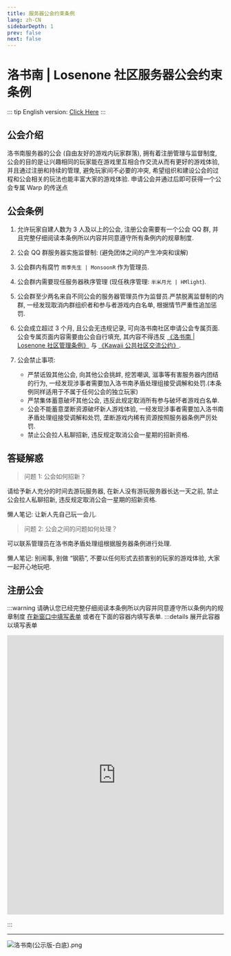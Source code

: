 ```yaml
---
title: 服务器公会约束条例
lang: zh-CN
sidebarDepth: 1
prev: false
next: false
---
```


# 洛书南 | Losenone 社区服务器公会约束条例

::: tip
English version: [Click Here](/en/docs/public_files/guild_rules.md)
:::

## 公会介绍

洛书南服务器的公会 (自由友好的游戏内玩家群落), 拥有着注册管理与监督制度, 公会的目的是让兴趣相同的玩家能在游戏里互相合作交流从而有更好的游戏体验, 并且通过注册和持续的管理, 避免玩家间不必要的冲突, 希望组织和建设公会的过程和公会相关的玩法也能丰富大家的游戏体验. 申请公会并通过后即可获得一个公会专属 Warp 的传送点

## 公会条例

1. 允许玩家自建人数为 3 人及以上的公会, 注册公会需要有一个公会 QQ 群, 并且完整仔细阅读本条例所以内容并同意遵守所有条例内的规章制度.

2. 公会 QQ 群服务器实施监督制: (避免团体之间的产生冲突和误解)

3. 公会群内有腐竹 `雨季先生 | MonsoonR` 作为管理员.

4. 公会群内需要现任服务器秩序管理 (现任秩序管理: `半米月光 | HMlight`).

5. 公会群至少两名来自不同公会的服务器管理员作为监督员.严禁脱离监督制的内群, 一经发现取消内群组织者和参与者游戏内白名单, 根据情节严重性追加惩罚.

6. 公会成立超过 3 个月, 且公会无违规记录, 可向洛书南社区申请公会专属页面. 公会专属页面内容需要由公会自行填充, 其内容不得违反 [《洛书南 | Losenone 社区管理条例》](./moderation_rules.md) 与 [《Kawaii 公共社区交流公约》](https://kawaii.yaasasi.cn/).

7. 公会禁止事项:

   - 严禁诋毁其他公会, 向其他公会挑衅, 挖苦嘲讽, 滋事等有害服务器内团结的行为, 一经发现涉事者需要加入洛书南矛盾处理组接受调解和处罚.(本条例同样适用于不属于任何公会的独立玩家)
   - 严禁集体蓄意破坏其他公会, 违反此规定取消所有参与破坏者游戏白名单.
   - 公会不能蓄意垄断资源破坏新人游戏体验, 一经发现涉事者需要加入洛书南矛盾处理组接受调解和处罚, 垄断游戏内稀有资源按照服务器条例严厉处罚.
   - 禁止公会拉人私聊招新, 违反规定取消公会一星期的招新资格.

## 答疑解惑

> 问题 1: 公会如何招新？

请给予新人充分的时间去游玩服务器, 在新人没有游玩服务器长达一天之前, 禁止公会拉人私聊招新, 违反规定取消公会一星期的招新资格.

懒人笔记: 让新人先自己玩一会儿.

> 问题 2: 公会之间的问题如何处理？

可以联系管理员在洛书南矛盾处理组根据服务器条例进行处理.

懒人笔记: 别闹事, 别做 “钢筋”, 不要以任何形式去损害别的玩家的游戏体验, 大家一起开心地玩吧.

## 注册公会

:::warning 请确认您已经完整仔细阅读本条例所以内容并同意遵守所以条例内的规章制度
[在新窗口中填写表单](https://shimo.im/forms/913JVnM1pLiD6R3E/fill) 或者在下面的容器内填写表单.
:::details 展开此容器以填写表单

<iframe src="https://shimo.im/forms/913JVnM1pLiD6R3E/fill" frameborder="0" scrolling="yes" width="100%" height="650px"></iframe>

:::

---

![洛书南(公示版-白底).png](https://pic.baixiongz.com/uploads/2021/01/25/95c3132bee345.png)
